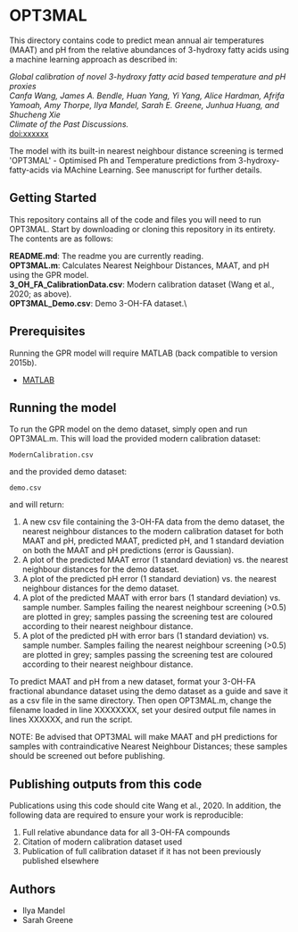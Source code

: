 # OPT3MAL

This directory contains code to predict mean annual air temperatures (MAAT) and pH from the relative abundances of 3-hydroxy fatty acids using a machine learning approach as described in:

*Global calibration of novel 3-hydroxy fatty acid based temperature and pH proxies\
Canfa Wang, James A. Bendle, Huan Yang, Yi Yang, Alice Hardman, Afrifa Yamoah, Amy Thorpe, Ilya Mandel, Sarah E. Greene, Junhua Huang, and Shucheng Xie\
Climate of the Past Discussions.*\
[doi:xxxxxx](https://doi.org/xxxxx)

The model with its built-in nearest neighbour distance screening is termed 'OPT3MAL' - Optimised Ph and Temperature predictions from 3-hydroxy-fatty-acids via MAchine Learning. See manuscript for further details.

## Getting Started

This repository contains all of the code and files you will need to run OPT3MAL. Start by downloading or cloning this repository in its entirety. The contents are as follows:

**README.md**: The readme you are currently reading.\
**OPT3MAL.m**: Calculates Nearest Neighbour Distances, MAAT, and pH using the GPR model.\
**3_OH_FA_CalibrationData.csv**: Modern calibration dataset (Wang et al., 2020; as above).\
**OPT3MAL_Demo.csv**: Demo 3-OH-FA dataset.\

## Prerequisites

Running the GPR model will require MATLAB (back compatible to version 2015b). 

* [MATLAB](https://mathworks.com/products/matlab.html)


## Running the model

To run the GPR model on the demo dataset, simply open and run OPT3MAL.m. This will load the provided modern calibration dataset: 

```
ModernCalibration.csv
```

and the provided demo dataset:

```
demo.csv
```
and will return:

1) A new csv file containing the 3-OH-FA data from the demo dataset, the nearest neighbour distances to the modern calibration dataset for both MAAT and pH, predicted MAAT, predicted pH, and 1 standard deviation on both the MAAT and pH predictions (error is Gaussian).
2) A plot of the predicted MAAT error (1 standard deviation) vs. the nearest neighbour distances for the demo dataset.
3) A plot of the predicted pH error (1 standard deviation) vs. the nearest neighbour distances for the demo dataset.
4) A plot of the predicted MAAT with error bars (1 standard deviation) vs. sample number. Samples failing the nearest neighbour screening (>0.5) are plotted in grey; samples passing the screening test are coloured according to their nearest neighbour distance.
5) A plot of the predicted pH with error bars (1 standard deviation) vs. sample number. Samples failing the nearest neighbour screening (>0.5) are plotted in grey; samples passing the screening test are coloured according to their nearest neighbour distance.

To predict MAAT and pH from a new dataset, format your 3-OH-FA fractional abundance dataset using the demo dataset as a guide and save it as a csv file in the same directory. Then open OPT3MAL.m, change the filename loaded in line XXXXXXXX, set your desired output file names in lines XXXXXX, and run the script.

NOTE: Be advised that OPT3MAL will make MAAT and pH predictions for samples with contraindicative Nearest Neighbour Distances; these samples should be screened out before publishing.

## Publishing outputs from this code

Publications using this code should cite Wang et al., 2020. In addition, the following data are required to ensure your work is reproducible:
1) Full relative abundance data for all 3-OH-FA compounds
2) Citation of modern calibration dataset used
3) Publication of full calibration dataset if it has not been previously published elsewhere

## Authors

* Ilya Mandel
* Sarah Greene
